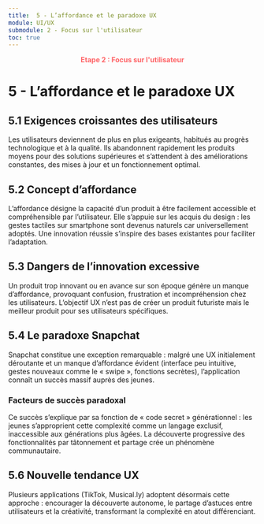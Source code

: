 ```yaml
---
title:  5 - L’affordance et le paradoxe UX
module: UI/UX
submodule: 2 - Focus sur l'utilisateur
toc: true
---
```


<p style="color:oklch(70.4% 0.191 22.216); font-weight:bold; text-align:center ">Etape 2 : Focus sur l'utilisateur</p>

# 5 - L’affordance et le paradoxe UX

## 5.1 Exigences croissantes des utilisateurs
Les utilisateurs deviennent de plus en plus exigeants, habitués au progrès technologique et à la qualité. Ils abandonnent rapidement les produits moyens pour des solutions supérieures et s’attendent à des améliorations constantes, des mises à jour et un fonctionnement optimal.

## 5.2 Concept d’affordance
L’affordance désigne la capacité d’un produit à être facilement accessible et compréhensible par l’utilisateur. Elle s’appuie sur les acquis du design : les gestes tactiles sur smartphone sont devenus naturels car universellement adoptés. Une innovation réussie s’inspire des bases existantes pour faciliter l’adaptation.

## 5.3 Dangers de l’innovation excessive
Un produit trop innovant ou en avance sur son époque génère un manque d’affordance, provoquant confusion, frustration et incompréhension chez les utilisateurs. L’objectif UX n’est pas de créer un produit futuriste mais le meilleur produit pour ses utilisateurs spécifiques.

## 5.4 Le paradoxe Snapchat
Snapchat constitue une exception remarquable : malgré une UX initialement déroutante et un manque d’affordance évident (interface peu intuitive, gestes nouveaux comme le « swipe », fonctions secrètes), l’application connaît un succès massif auprès des jeunes.

### Facteurs de succès paradoxal
Ce succès s’explique par sa fonction de « code secret » générationnel : les jeunes s’approprient cette complexité comme un langage exclusif, inaccessible aux générations plus âgées. La découverte progressive des fonctionnalités par tâtonnement et partage crée un phénomène communautaire.

## 5.6 Nouvelle tendance UX
Plusieurs applications (TikTok, Musical.ly) adoptent désormais cette approche : encourager la découverte autonome, le partage d’astuces entre utilisateurs et la créativité, transformant la complexité en atout différenciant.